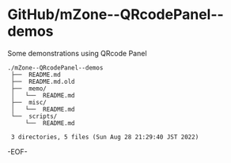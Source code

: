 # GitHub/mZone--QRcodePanel--demos

Some demonstrations using  QRcode Panel

    ./mZone--QRcodePanel--demos
     ├──  README.md
     ├──  README.md.old
     ├──  memo/
     │   └──  README.md
     ├──  misc/
     │   └──  README.md
     └──  scripts/
         └──  README.md
     
     3 directories, 5 files (Sun Aug 28 21:29:40 JST 2022)


-EOF-
